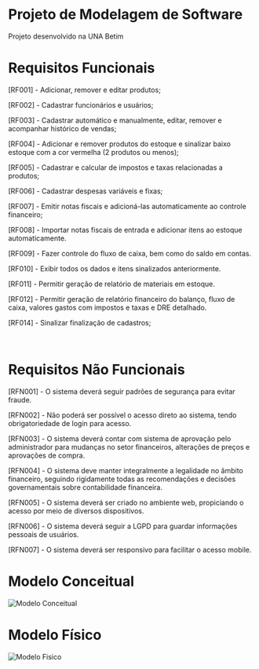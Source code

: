 # Projeto de Modelagem de Software

Projeto desenvolvido na UNA Betim

# Requisitos Funcionais

[RF001] - Adicionar, remover e editar produtos;

[RF002] - Cadastrar funcionários e usuários;

[RF003] - Cadastrar automático e manualmente, editar, remover e acompanhar histórico de vendas;

[RF004] - Adicionar e remover produtos do estoque e sinalizar baixo estoque com a cor vermelha (2 produtos ou menos);

[RF005] - Cadastrar e calcular de impostos e taxas relacionadas a produtos;

[RF006] - Cadastrar despesas variáveis e fixas;

[RF007] - Emitir notas fiscais e adicioná-las automaticamente ao controle financeiro;

[RF008] - Importar notas fiscais de entrada e adicionar itens ao estoque automaticamente.

[RF009] - Fazer controle do fluxo de caixa, bem como do saldo em contas.

[RF010] - Exibir todos os dados e itens sinalizados anteriormente.

[RF011] - Permitir geração de relatório de materiais em estoque.

[RF012] - Permitir geração de relatório financeiro do balanço, fluxo de caixa, valores gastos com impostos e taxas e DRE detalhado.

[RF014] - Sinalizar finalização de cadastros;

 
# Requisitos Não Funcionais

[RFN001] - O sistema deverá seguir padrões de segurança para evitar fraude.

[RFN002] - Não poderá ser possível o acesso direto ao sistema, tendo obrigatoriedade de login para acesso.

[RFN003] - O sistema deverá contar com sistema de aprovação pelo administrador para mudanças no setor financeiros, alterações de preços e aprovações de compra.

[RFN004] - O sistema deve manter integralmente a legalidade no âmbito financeiro, seguindo rigidamente todas as recomendações e decisões governamentais sobre contabilidade financeira.

[RFN005] - O sistema deverá ser criado no ambiente web, propiciando o acesso por meio de diversos dispositivos.

[RFN006] - O sistema deverá seguir a LGPD para guardar informações pessoais de usuários.

[RFN007] - O sistema deverá ser responsivo para facilitar o acesso mobile.

# Modelo Conceitual

![Modelo Conceitual](https://github.com/YuriFsz/ERP/assets/98249765/e9574e0b-49e7-4b35-a7a8-d21d65bb0cf5)

# Modelo Físico

![Modelo Fisico](https://github.com/YuriFsz/ERP/assets/98249765/01b4add5-9ea7-46be-9375-cd3fe05f1eec)
